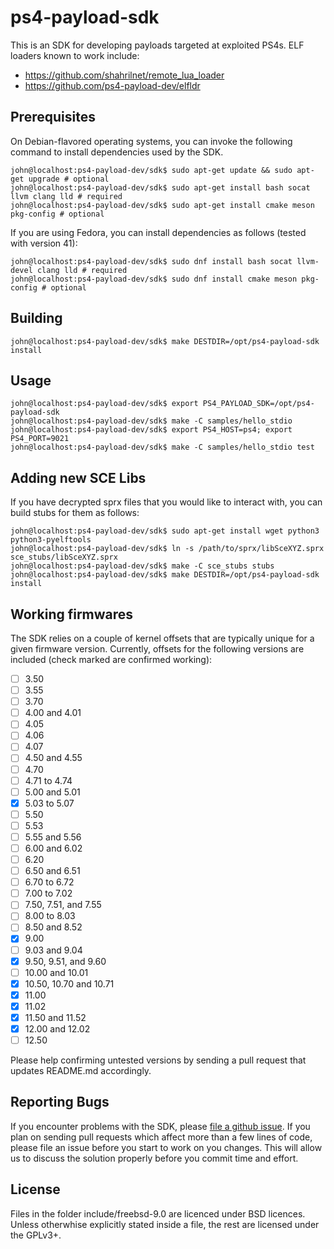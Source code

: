 # ps4-payload-sdk
This is an SDK for developing payloads targeted at exploited PS4s. ELF loaders
known to work include:
- https://github.com/shahrilnet/remote_lua_loader
- https://github.com/ps4-payload-dev/elfldr

## Prerequisites
On Debian-flavored operating systems, you can invoke the following command to
install dependencies used by the SDK.
```console
john@localhost:ps4-payload-dev/sdk$ sudo apt-get update && sudo apt-get upgrade # optional
john@localhost:ps4-payload-dev/sdk$ sudo apt-get install bash socat llvm clang lld # required
john@localhost:ps4-payload-dev/sdk$ sudo apt-get install cmake meson pkg-config # optional
```

If you are using Fedora, you can install dependencies as follows (tested with version 41):
```console
john@localhost:ps4-payload-dev/sdk$ sudo dnf install bash socat llvm-devel clang lld # required
john@localhost:ps4-payload-dev/sdk$ sudo dnf install cmake meson pkg-config # optional
```

## Building
```console
john@localhost:ps4-payload-dev/sdk$ make DESTDIR=/opt/ps4-payload-sdk install
```

## Usage
```console
john@localhost:ps4-payload-dev/sdk$ export PS4_PAYLOAD_SDK=/opt/ps4-payload-sdk
john@localhost:ps4-payload-dev/sdk$ make -C samples/hello_stdio
john@localhost:ps4-payload-dev/sdk$ export PS4_HOST=ps4; export PS4_PORT=9021
john@localhost:ps4-payload-dev/sdk$ make -C samples/hello_stdio test
```

## Adding new SCE Libs
If you have decrypted sprx files that you would like to interact with, you can
build stubs for them as follows:
```console
john@localhost:ps4-payload-dev/sdk$ sudo apt-get install wget python3 python3-pyelftools
john@localhost:ps4-payload-dev/sdk$ ln -s /path/to/sprx/libSceXYZ.sprx sce_stubs/libSceXYZ.sprx
john@localhost:ps4-payload-dev/sdk$ make -C sce_stubs stubs
john@localhost:ps4-payload-dev/sdk$ make DESTDIR=/opt/ps4-payload-sdk install
```

## Working firmwares
The SDK relies on a couple of kernel offsets that are typically unique for a given
firmware version. Currently, offsets for the following versions are included
(check marked are confirmed working):
- [ ] 3.50
- [ ] 3.55
- [ ] 3.70
- [ ] 4.00 and 4.01
- [ ] 4.05
- [ ] 4.06
- [ ] 4.07
- [ ] 4.50 and 4.55
- [ ] 4.70
- [ ] 4.71 to 4.74
- [ ] 5.00 and 5.01
- [x] 5.03 to 5.07
- [ ] 5.50
- [ ] 5.53
- [ ] 5.55 and 5.56
- [ ] 6.00 and 6.02
- [ ] 6.20
- [ ] 6.50 and 6.51
- [ ] 6.70 to 6.72
- [ ] 7.00 to 7.02
- [ ] 7.50, 7.51, and 7.55
- [ ] 8.00 to 8.03
- [ ] 8.50 and 8.52
- [x] 9.00
- [ ] 9.03 and 9.04
- [x] 9.50, 9.51, and 9.60
- [ ] 10.00 and 10.01
- [x] 10.50, 10.70 and 10.71
- [x] 11.00
- [x] 11.02
- [x] 11.50 and 11.52
- [x] 12.00 and 12.02
- [ ] 12.50

Please help confirming untested versions by sending a pull request that updates README.md
accordingly.

## Reporting Bugs
If you encounter problems with the SDK, please [file a github issue][issues].
If you plan on sending pull requests which affect more than a few lines of code,
please file an issue before you start to work on you changes. This will allow us
to discuss the solution properly before you commit time and effort.

## License
Files in the folder include/freebsd-9.0 are licenced under BSD licences.
Unless otherwhise explicitly stated inside a file, the rest are licensed under
the GPLv3+.

[issues]: https://github.com/ps4-payload-dev/sdk/issues/new
